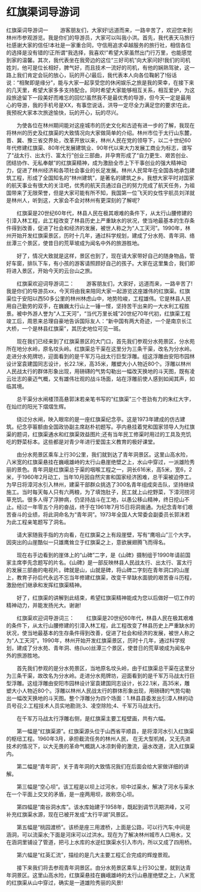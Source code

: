 # 红旗渠词导游词
红旗渠词导游词一
　　游客朋友们，大家好!远道而来，一路辛苦了，欢迎您来到林州市参观游览。我是你们的导游员，大家可以叫我小洪。首先，我代表天马旅行社感谢大家的信任!本社是一家重合同，守信用追求卓越服务的旅行社，相信各位的选择是没有错的!正所谓“我选择，我喜欢!”希望大家虽然出门行万里，也能感觉到家的温馨。其次，我代表坐在我旁边的这位“三好司机”向大家问好!我们的司机姓刘，他可是位长相好，脾气好，而且技术一流好的司机，有他的娴熟驾驶，这一路上我们肯定会玩的放心，玩的开心!最后，我代表本人向各位鞠躬了!俗话说：“相聚即是缘分”，能与大家一起享受您的休闲娱乐之旅是我的荣幸，在接下来的几天里，希望大家多多支持配合。同时希望大家能够相互关系，相互爱护，为这段旅途留下一段美好而难忘的回忆!虽然我不是最优秀的导游，但今天一定是最用心的导游，我的手机号是XX，有事您说话，洪导一定尽全力满足您的要求!在此，我预祝大家本次旅途愉快，玩的开心，玩的尽兴。

　　为使各位在林州期间能对这座城市的历史文化和古迹有进一步的了解，我现在将林州的历史及红旗渠的大致情况向大家做简单的介绍。林州市位于太行山东麓，晋、冀、豫三省交界处，改革开放以来，林州人民在党的领导下，以二十世纪60年代修建红旗渠、80年代发展建筑业、90年代以来大力发展工商业为标志，谱写了“战太行、出太行、富太行”创业三部曲，并孕育形成了“自力更生、艰苦创业、团结协作、无私奉献”的红旗渠精神，成为激励全市上下干事创业的强大精神动力，促进了林州经济和各项社会事业的长足发展。林州人民常年在全国各地承包建筑工程，形成了全国知名的“林州建筑”，是著名的建筑之乡。我想大家平时对国家的航天事业有很大的关注吧，优秀的航天员通过自己的努力完成了航天任务，为祖国带来了无限荣誉，但是大家可能有所不知，我国第一位飞天的女性宇航员刘洋就是林州人，听到这，大家会不会对林州有更深刻的了解呢?

　　红旗渠是20世纪60年代，林县人民在极其艰难的条件下，从太行山腰修建的引漳入林工程，此工程改变了林县历史上严重缺水的状况，使当地最基本的生存条件得到改善，促进了社会和经济的发展，被世人称之为“人工天河”。1990年，林州开始开发红旗渠景区，历时十几年，通过科学规划，建成了分水苑、青年洞、络丝潭三个景区，使昔日的荒草坡成为闻名中外的旅游胜地。

　　好了，情况大致就是这样，景区也到了，现在请大家带好自己的随身物品，管好车窗，排队下车，有小孩的游客请照顾好自己的孩子。大家在这里集合，我们即将进入景区，开始今天的云台山之旅。



　　红旗渠欢迎词导游词二：
　　游客朋友们，大家好，远道而来，一路辛苦了!我是你们的导游员xx，今天将由我来陪同大家一起游览这座雄伟的红旗渠。红旗渠位于安阳以西50多公里的林州林虑山中，地势险峻，工程雄伟。它是林县人民用自己勤劳的双手，在巍巍太行山上一锤一悭，坚持苦干出来的一大水利工程胜景。被中外游人誉为“人工天河”，“当代万里长城”20世纪70年代初，红旗渠工程竣工后，周恩来总理自豪地告诉国际友人：“新中国有两大奇迹，一个是南京长江大桥，一个是林县红旗渠”，其历史地位可见一斑。

　　现在我们已经来到了红旗渠景区的大门口，首先我们参观分水苑景区，分水苑所在地分水岭，原名坟头岭。红旗渠总干渠在这里分为三条干渠，改名为分水岭。 走进分水苑牌坊，迎面看到的是千军万马战太行巨型浮雕。组这浮雕由安阳市园林设计室袁建国同志设计，长22.1米，高35米，雕塑大小人物近80个。浮雕以林州人民战太行的群体形象出现，用磅礴的气势勾勒出一幅改天换地的斗天图，既有凌云壮志的豪迈气概，又有雄伟壮观的战斗场面，站在浮雕前使人感到如闻其声，如临其境。

　　总干渠分水闸楼顶高悬郭沫若亲笔书写的“红旗渠”三个苍劲有力的朱红大字，在灿烂的阳光下熠熠生辉。

　　绕过分水闸，映入眼帘的是一座红旗渠纪念亭。这是1973年建成的仿古建筑。纪念亭匾额由全国政协副主席赵朴初题写。亭内悬挂着党和国家领导人为红旗渠的题词，红旗渠通水和红旗渠效益图片;还有当年民工修渠时用过的工具及充饥吃的野菜标本。这些都是对青少年进行爱国主义教育的极好课堂。

　　由分水苑景区乘车上行30公里，我们就到达了青年洞景区。这里山高水险，八米宽的红旗渠悬挂在巍峨雄峙的太行山悬崖绝壁之上，水山中穿过，一派雄险秀丽的景色。青年洞是红旗渠总于渠的咽喉工程之一，洞长616米，高5米，宽6，2米，于1960年2月动工，当年10月因自然灾害和国家经济困难，总干渠被迫停工。为早日将漳河水引入林州，建渠干部群众挑选了300名青年组成突击队，坚持继续施工。当时每天每人只有六两粮，为了填饱肚子，民工就上山挖野菜，下漳河捞河草充饥。很多人得了浮肿病，仍坚持战斗在工地，以愚公移山精神，终日挖山不止。经过一年零五个月的奋战，终于在1961年7月15日将洞凿通。为纪念青年们艰苦奋斗的业绩，将此洞命名为“青年洞”。1973年全国人大常委会副委员长郭沫若为此工程亲笔题写了洞名。

　　请大家随我手指的方向看，在红旗渠之上有段崖壁，写有“鹰咀山”三个大字。因突出的山崖酷似一只雄鹰耸立于红旗渠之上，意欲展翅腾飞而得名。

　　现在右手边看到的崖体上的“山碑”二字，是《山碑》摄制组于1990年请前国家主席李先念题写的片名。《山碑》是一部反映林县人民战太行、出太行、富太行的发展三部曲的电视片。碑就是山，山就是碑，将山碑二字刻在青年洞口的山崖上，教育子孙后代永远不忘当年修建红旗渠，改变干旱缺水面貌的艰苦奋斗历程，激励他们继承和发挥红旗渠精神。

　　好了，红旗渠的讲解到此结束，希望红旗渠精神能成为您以后做好一切工作的精神动力，并能发扬光大。谢谢!



　　红旗渠欢迎词导游词三：
　　红旗渠是20世纪60年代，林县人民在极其艰难的条件下，从太行山腰修建的引漳入林工程，此工程改变了林县历史上严重缺水的状况，使当地最基本的生存条件得到改善，促进了社会和经济的发展，被世人称之为“人工天河”。1990年，林州开始开发红旗渠景区，历时十几年，通过科学规划，建成了分水苑、青年洞、络(luo)丝潭三个景区，使昔日的荒草坡成为闻名中外的旅游胜地。

　　首先我们参观的是分水苑景区，当地原名坟头岭，由于红旗渠总干渠在这里分为三条干渠，故改名为分水岭。走进分水苑牌坊，迎面看到的是千军万马战太行巨型浮雕。这组浮雕由安阳市园林设计室袁建国同志设计，长22.1米，高35米，雕塑大小人物近80个。浮雕以林州人民战太行的群体形象出现，用磅礴的气势勾勒出一幅改天换地的斗天图。整个浮雕分为四个场面：1.林县县委发出引漳人林的动员号召;2.工程技术人员实地勘测;3、凌空除险;4、千军万马战太行。

　　在千军万马战太行浮雕右侧，是红旗渠主要工程壁画，共有六幅。

　　第一幅是“红旗渠源”。红旗渠源头位于山西省平顺县，是将漳河水引入红旗渠的枢纽工程。1960年3月，承担截流任务的林州人民， 在无大型机械，又无先进技术的情况下，以大无畏的革命气概跳人冰凉刺骨的激流，逼水改道，流入红旗渠内。

　　第二幅是“青年洞”，关于青年洞的大致情况我们在后面会给大家做详细的讲解。

　　第三幅是“空心坝”。该工程是以坝上过河水，坝中过渠水，解决了河水与渠水在一个平面上交叉的矛盾，是一座两用坝，故称空心坝。

　　第四幅是“南谷洞水库”。该水库始建于1958年，既起到调节汛期洪峰，又可补充红旗渠水源，现在已被开发成“太行平湖”风景区。

　　第五幅是“桃园渡桥”。该桥是座三用渡桥，上面是公路，可以行汽车;中间是涵洞，可以流渠水;下面是河床可以过洪水。现在为了解决林州城市人口用水，又在涵洞里铺设了管道，把弓上水库的水逆红旗渠水引入市内，所以又成了四用桥。

　　第六幅是“红英汇流”，描绘的是几大主要工程汇合完成的辉煌景观。

　　接下来我们将去参观青年洞景区。由分水苑景区乘车上行30公里，就到达青年洞景区。这里山高水险，红旗渠悬挂在巍峨雄峙的太行山悬崖绝壁之上，八米宽的红旗渠从山中穿过，确实是一道雄险秀丽的风景!
